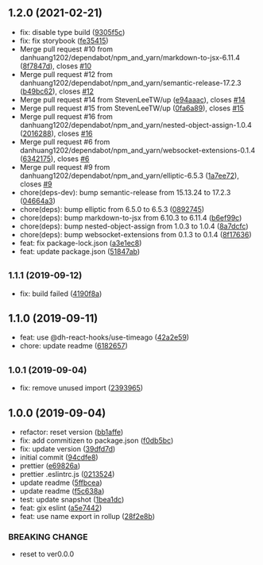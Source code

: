## 1.2.0 (2021-02-21)

* fix: disable type build ([9305f5c](https://github.com/danhuang1202/react-timeago.js/commit/9305f5c))
* fix: fix storybook ([fe35415](https://github.com/danhuang1202/react-timeago.js/commit/fe35415))
* Merge pull request #10 from danhuang1202/dependabot/npm_and_yarn/markdown-to-jsx-6.11.4 ([8f7847d](https://github.com/danhuang1202/react-timeago.js/commit/8f7847d)), closes [#10](https://github.com/danhuang1202/react-timeago.js/issues/10)
* Merge pull request #12 from danhuang1202/dependabot/npm_and_yarn/semantic-release-17.2.3 ([b49bc62](https://github.com/danhuang1202/react-timeago.js/commit/b49bc62)), closes [#12](https://github.com/danhuang1202/react-timeago.js/issues/12)
* Merge pull request #14 from StevenLeeTW/up ([e94aaac](https://github.com/danhuang1202/react-timeago.js/commit/e94aaac)), closes [#14](https://github.com/danhuang1202/react-timeago.js/issues/14)
* Merge pull request #15 from StevenLeeTW/up ([0fa6a89](https://github.com/danhuang1202/react-timeago.js/commit/0fa6a89)), closes [#15](https://github.com/danhuang1202/react-timeago.js/issues/15)
* Merge pull request #16 from danhuang1202/dependabot/npm_and_yarn/nested-object-assign-1.0.4 ([2016288](https://github.com/danhuang1202/react-timeago.js/commit/2016288)), closes [#16](https://github.com/danhuang1202/react-timeago.js/issues/16)
* Merge pull request #6 from danhuang1202/dependabot/npm_and_yarn/websocket-extensions-0.1.4 ([6342175](https://github.com/danhuang1202/react-timeago.js/commit/6342175)), closes [#6](https://github.com/danhuang1202/react-timeago.js/issues/6)
* Merge pull request #9 from danhuang1202/dependabot/npm_and_yarn/elliptic-6.5.3 ([1a7ee72](https://github.com/danhuang1202/react-timeago.js/commit/1a7ee72)), closes [#9](https://github.com/danhuang1202/react-timeago.js/issues/9)
* chore(deps-dev): bump semantic-release from 15.13.24 to 17.2.3 ([04664a3](https://github.com/danhuang1202/react-timeago.js/commit/04664a3))
* chore(deps): bump elliptic from 6.5.0 to 6.5.3 ([0892745](https://github.com/danhuang1202/react-timeago.js/commit/0892745))
* chore(deps): bump markdown-to-jsx from 6.10.3 to 6.11.4 ([b6ef99c](https://github.com/danhuang1202/react-timeago.js/commit/b6ef99c))
* chore(deps): bump nested-object-assign from 1.0.3 to 1.0.4 ([8a7dcfc](https://github.com/danhuang1202/react-timeago.js/commit/8a7dcfc))
* chore(deps): bump websocket-extensions from 0.1.3 to 0.1.4 ([8f17636](https://github.com/danhuang1202/react-timeago.js/commit/8f17636))
* feat: fix package-lock.json ([a3e1ec8](https://github.com/danhuang1202/react-timeago.js/commit/a3e1ec8))
* feat: update package.json ([51847ab](https://github.com/danhuang1202/react-timeago.js/commit/51847ab))

## <small>1.1.1 (2019-09-12)</small>

* fix: build failed ([4190f8a](https://github.com/danhuang1202/react-timeago.js/commit/4190f8a))

## 1.1.0 (2019-09-11)

* feat: use @dh-react-hooks/use-timeago ([42a2e59](https://github.com/danhuang1202/react-timeago.js/commit/42a2e59))
* chore: update readme ([6182657](https://github.com/danhuang1202/react-timeago.js/commit/6182657))

## <small>1.0.1 (2019-09-04)</small>

* fix: remove unused import ([2393965](https://github.com/danhuang1202/react-timeago.js/commit/2393965))

## 1.0.0 (2019-09-04)

* refactor: reset version ([bb1affe](https://github.com/danhuang1202/react-timeago.js/commit/bb1affe))
* fix: add commitizen to package.json ([f0db5bc](https://github.com/danhuang1202/react-timeago.js/commit/f0db5bc))
* fix: update version ([39dfd7d](https://github.com/danhuang1202/react-timeago.js/commit/39dfd7d))
* initial commit ([94cdfe8](https://github.com/danhuang1202/react-timeago.js/commit/94cdfe8))
* prettier ([e69826a](https://github.com/danhuang1202/react-timeago.js/commit/e69826a))
* prettier .eslintrc.js ([0213524](https://github.com/danhuang1202/react-timeago.js/commit/0213524))
* update readme ([5ffbcea](https://github.com/danhuang1202/react-timeago.js/commit/5ffbcea))
* update readme ([f5c638a](https://github.com/danhuang1202/react-timeago.js/commit/f5c638a))
* test: update snapshot ([1bea1dc](https://github.com/danhuang1202/react-timeago.js/commit/1bea1dc))
* feat: gix eslint ([a5e7442](https://github.com/danhuang1202/react-timeago.js/commit/a5e7442))
* feat: use name export in rollup ([28f2e8b](https://github.com/danhuang1202/react-timeago.js/commit/28f2e8b))


### BREAKING CHANGE

* reset to ver0.0.0
